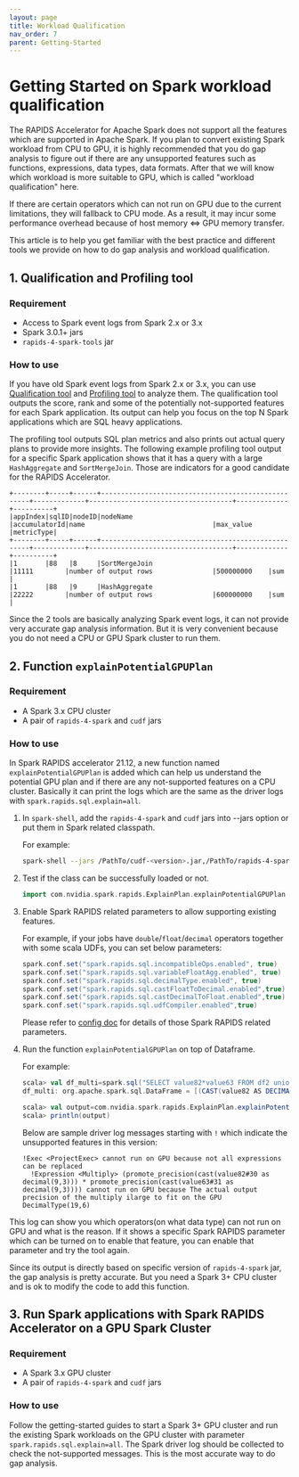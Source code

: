 ```yaml
---
layout: page
title: Workload Qualification
nav_order: 7
parent: Getting-Started
---
```

# Getting Started on Spark workload qualification

The RAPIDS Accelerator for Apache Spark does not support all the features which are supported in Apache Spark.
If you plan to convert existing Spark workload from CPU to GPU, it is highly recommended that you do gap analysis 
to figure out if there are any unsupported features such as functions, expressions, data types, data formats.
After that we will know which workload is more suitable to GPU, which is called "workload qualification" here.

If there are certain operators which can not run on GPU due to the current limitations, they will fallback to CPU mode.
As a result, it may incur some performance overhead because of host memory <=> GPU memory transfer. 

This article is to help you get familiar with the best practice and different tools we provide on how to do gap analysis 
and workload qualification.

## 1. Qualification and Profiling tool

### Requirement

- Access to Spark event logs from Spark 2.x or 3.x
- Spark 3.0.1+ jars
- `rapids-4-spark-tools` jar

### How to use

If you have old Spark event logs from Spark 2.x or 3.x, you can use [Qualification tool](../spark-qualification-tool.md) 
and [Profiling tool](../spark-profiling-tool.md) to analyze them.
The qualification tool outputs the score, rank and some of the potentially not-supported features for each Spark application.
Its output can help you focus on the top N Spark applications which are SQL heavy applications. 

The profiling tool outputs SQL plan metrics and also prints out actual query plans to provide more insights.
The following example profiling tool output for a specific Spark application shows that it has a query with a large 
`HashAggregate` and `SortMergeJoin`. Those are indicators for a good candidate for the RAPIDS Accelerator.

```
+--------+-----+------+----------------------------------------------------+-------------+------------------------------------+-------------+----------+
|appIndex|sqlID|nodeID|nodeName                                            |accumulatorId|name                                |max_value    |metricType|
+--------+-----+------+----------------------------------------------------+-------------+------------------------------------+-------------+----------+
|1       |88   |8     |SortMergeJoin                                       |11111        |number of output rows               |500000000    |sum       |
|1       |88   |9     |HashAggregate                                       |22222        |number of output rows               |600000000    |sum       |
```

Since the 2 tools are basically analyzing Spark event logs, it can not provide very accurate gap analysis information.
But it is very convenient because you do not need a CPU or GPU Spark cluster to run them.

## 2. Function `explainPotentialGPUPlan` 

### Requirement

- A Spark 3.x CPU cluster
- A pair of `rapids-4-spark` and `cudf` jars

### How to use

In Spark RAPIDS accelerator 21.12, a new function named `explainPotentialGPUPlan` is added which can help us understand 
the potential GPU plan and if there are any not-supported features on a CPU cluster.
Basically it can print the logs which are the same as the driver logs with `spark.rapids.sql.explain=all`.

1. In `spark-shell`, add the `rapids-4-spark` and `cudf` jars into --jars option or put them in Spark related classpath.

   For example:

   ```bash
   spark-shell --jars /PathTo/cudf-<version>.jar,/PathTo/rapids-4-spark_<version>.jar
   ```

2. Test if the class can be successfully loaded or not.

   ```scala
   import com.nvidia.spark.rapids.ExplainPlan.explainPotentialGPUPlan
   ```

3. Enable Spark RAPIDS related parameters to allow supporting existing features.
   
   For example, if your jobs have `double`/`float`/`decimal` operators together with some scala UDFs, you can set 
   below parameters:
   
   ```scala
   spark.conf.set("spark.rapids.sql.incompatibleOps.enabled", true)
   spark.conf.set("spark.rapids.sql.variableFloatAgg.enabled", true)
   spark.conf.set("spark.rapids.sql.decimalType.enabled", true)
   spark.conf.set("spark.rapids.sql.castFloatToDecimal.enabled",true)
   spark.conf.set("spark.rapids.sql.castDecimalToFloat.enabled",true)
   spark.conf.set("spark.rapids.sql.udfCompiler.enabled",true)
   ```
   
   Please refer to [config doc](../configs.md) for details of those Spark RAPIDS related parameters.

4. Run the function `explainPotentialGPUPlan` on top of Dataframe.

   For example:

   ```scala
   scala> val df_multi=spark.sql("SELECT value82*value63 FROM df2 union SELECT value82+value63 FROM df2")
   df_multi: org.apache.spark.sql.DataFrame = [(CAST(value82 AS DECIMAL(9,3)) * CAST(value63 AS DECIMAL(9,3))): decimal(15,5)]

   scala> val output=com.nvidia.spark.rapids.ExplainPlan.explainPotentialGPUPlan(df_multi)
   scala> println(output)
   ```

   Below are sample driver log messages starting with `!` which indicate the unsupported features in this version:
   
   ```
   !Exec <ProjectExec> cannot run on GPU because not all expressions can be replaced
     !Expression <Multiply> (promote_precision(cast(value82#30 as decimal(9,3))) * promote_precision(cast(value63#31 as decimal(9,3)))) cannot run on GPU because The actual output precision of the multiply ilarge to fit on the GPU DecimalType(19,6)
   ```

This log can show you which operators(on what data type) can not run on GPU and what is the reason.
If it shows a specific Spark RAPIDS parameter which can be turned on to enable that feature, you can enable that parameter 
and try the tool again.

Since its output is directly based on specific version of `rapids-4-spark` jar, the gap analysis is pretty accurate.
But you need a Spark 3+ CPU cluster and is ok to modify the code to add this function.

## 3. Run Spark applications with Spark RAPIDS Accelerator on a GPU Spark Cluster

### Requirement

- A Spark 3.x GPU cluster
- A pair of `rapids-4-spark` and `cudf` jars

### How to use

Follow the getting-started guides to start a Spark 3+ GPU cluster and run the existing Spark workloads on the GPU 
cluster with parameter `spark.rapids.sql.explain=all`.
The Spark driver log should be collected to check the not-supported messages.
This is the most accurate way to do gap analysis.




